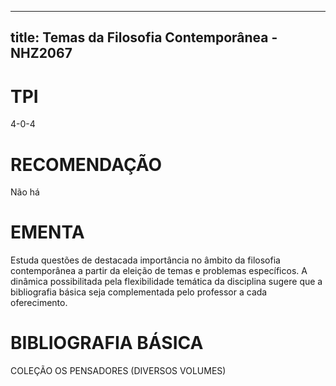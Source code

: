 
---
title: Temas da Filosofia Contemporânea - NHZ2067 
---

# TPI

4-0-4

# RECOMENDAÇÃO

Não há

# EMENTA

Estuda questões de destacada importância no âmbito da filosofia contemporânea a partir da eleição de temas e problemas específicos. A dinâmica possibilitada pela flexibilidade temática da disciplina sugere que a bibliografia básica seja complementada pelo professor a cada oferecimento.

# BIBLIOGRAFIA BÁSICA

COLEÇÃO OS PENSADORES (DIVERSOS VOLUMES)
        